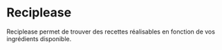 # Reciplease
Reciplease permet de trouver des recettes réalisables en fonction de vos ingrédients disponible.

